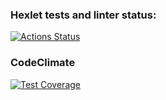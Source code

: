 ### Hexlet tests and linter status:
[![Actions Status](https://github.com/morin-berk/python-project-50/actions/workflows/hexlet-check.yml/badge.svg)](https://github.com/morin-berk/python-project-50/actions)


### CodeClimate
[![Test Coverage](https://api.codeclimate.com/v1/badges/d91492f6e35c21082237/test_coverage)](https://codeclimate.com/github/morin-berk/python-project-50/test_coverage)